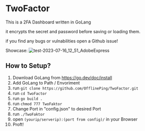 # TwoFactor

This is a 2FA Dashboard written in GoLang

it encrypts the secret and password before saving or loading them.

if you find any bugs or vulnabilities open a Github issue!

Showcase:
![test-2023-07-16_12_51_AdobeExpress](https://github.com/OfflinePing/TwoFactor/assets/54213976/f151372f-e7f9-4040-94d1-cb8ef96494c0)


## How to Setup?
1. Download GoLang from https://go.dev/doc/install
2. Add GoLang to Path / Envoriment
3. run `git clone https://github.com/OfflinePing/TwoFactor.git`
4. run `cd TwoFactor`
5. run `go build .`
6. run `chmod 777 TwoFaktor`
7. Change Port in "config.json" to desired Port
8. run `./TwoFaktor`
9. open `(yourip/serverip):(port from config)/` in your Browser
10. Proft!
